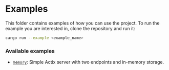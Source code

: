 # Examples

This folder contains examples of how you can use the project. To run the
example you are interested in, clone the repository and run it:
```bash
cargo run --example <example_name>
```

### Available examples

* [`memory`](./memory.rs): Simple Actix server with two endpoints and in-memory storage.

